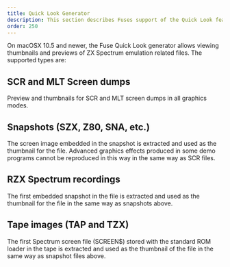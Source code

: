 ```yaml
---
title: Quick Look Generator
description: This section describes Fuses support of the Quick Look feature of macOSX 10.5 and newer.
order: 250
---
```


On macOSX 10.5 and newer, the Fuse Quick Look generator allows viewing
thumbnails and previews of ZX Spectrum emulation related files. The supported
types are:

## SCR and MLT Screen dumps

Preview and thumbnails for SCR and MLT screen dumps in all graphics modes.

## Snapshots (SZX, Z80, SNA, etc.)

The screen image embedded in the snapshot is extracted and used as the
thumbnail for the file. Advanced graphics effects produced in some demo programs
cannot be reproduced in this way in the same way as SCR files.

## RZX Spectrum recordings

The first embedded snapshot in the file is extracted and used as the thumbnail
for the file in the same way as snapshots above.

## Tape images (TAP and TZX)

The first Spectrum screen file (SCREEN$) stored with the standard ROM loader in
the tape is extracted and used as the thumbnail of the file in the same way as
snapshot files above.
